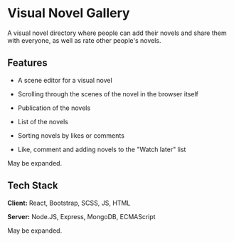 # Visual Novel Gallery 

 A visual novel directory where people can add their novels and share them with everyone, as well as rate other people's novels.

## Features

- A scene editor for a visual novel

- Scrolling through the scenes of the novel in the browser itself

- Publication of the novels

- List of the novels

- Sorting novels by likes or comments

- Like, comment and adding novels to the "Watch later" list

May be expanded.

## Tech  Stack

**Client:** React, Bootstrap, SCSS, JS, HTML

**Server:** Node.JS, Express, MongoDB, ECMAScript

May be expanded.
